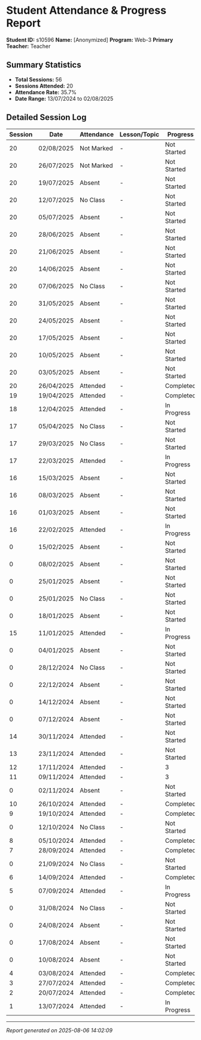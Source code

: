 # Student Attendance & Progress Report

**Student ID:** s10596
**Name:** [Anonymized]
**Program:** Web-3
**Primary Teacher:** Teacher

## Summary Statistics
- **Total Sessions:** 56
- **Sessions Attended:** 20
- **Attendance Rate:** 35.7%
- **Date Range:** 13/07/2024 to 02/08/2025

## Detailed Session Log

| Session | Date | Attendance | Lesson/Topic | Progress |
|---------|------|------------|--------------|----------|
| 20 | 02/08/2025 | Not Marked | - | Not Started |
| 20 | 26/07/2025 | Not Marked | - | Not Started |
| 20 | 19/07/2025 | Absent | - | Not Started |
| 20 | 12/07/2025 | No Class | - | Not Started |
| 20 | 05/07/2025 | Absent | - | Not Started |
| 20 | 28/06/2025 | Absent | - | Not Started |
| 20 | 21/06/2025 | Absent | - | Not Started |
| 20 | 14/06/2025 | Absent | - | Not Started |
| 20 | 07/06/2025 | No Class | - | Not Started |
| 20 | 31/05/2025 | Absent | - | Not Started |
| 20 | 24/05/2025 | Absent | - | Not Started |
| 20 | 17/05/2025 | Absent | - | Not Started |
| 20 | 10/05/2025 | Absent | - | Not Started |
| 20 | 03/05/2025 | Absent | - | Not Started |
| 20 | 26/04/2025 | Attended | - | Completed |
| 19 | 19/04/2025 | Attended | - | Completed |
| 18 | 12/04/2025 | Attended | - | In Progress |
| 17 | 05/04/2025 | No Class | - | Not Started |
| 17 | 29/03/2025 | No Class | - | Not Started |
| 17 | 22/03/2025 | Attended | - | In Progress |
| 16 | 15/03/2025 | Absent | - | Not Started |
| 16 | 08/03/2025 | Absent | - | Not Started |
| 16 | 01/03/2025 | Absent | - | Not Started |
| 16 | 22/02/2025 | Attended | - | In Progress |
| 0 | 15/02/2025 | Absent | - | Not Started |
| 0 | 08/02/2025 | Absent | - | Not Started |
| 0 | 25/01/2025 | Absent | - | Not Started |
| 0 | 25/01/2025 | No Class | - | Not Started |
| 0 | 18/01/2025 | Absent | - | Not Started |
| 15 | 11/01/2025 | Attended | - | In Progress |
| 0 | 04/01/2025 | Absent | - | Not Started |
| 0 | 28/12/2024 | No Class | - | Not Started |
| 0 | 22/12/2024 | Absent | - | Not Started |
| 0 | 14/12/2024 | Absent | - | Not Started |
| 0 | 07/12/2024 | Absent | - | Not Started |
| 14 | 30/11/2024 | Attended | - | Not Started |
| 13 | 23/11/2024 | Attended | - | Not Started |
| 12 | 17/11/2024 | Attended | - | 3 |
| 11 | 09/11/2024 | Attended | - | 3 |
| 0 | 02/11/2024 | Absent | - | Not Started |
| 10 | 26/10/2024 | Attended | - | Completed |
| 9 | 19/10/2024 | Attended | - | Completed |
| 0 | 12/10/2024 | No Class | - | Not Started |
| 8 | 05/10/2024 | Attended | - | Completed |
| 7 | 28/09/2024 | Attended | - | Completed |
| 0 | 21/09/2024 | No Class | - | Not Started |
| 6 | 14/09/2024 | Attended | - | Completed |
| 5 | 07/09/2024 | Attended | - | In Progress |
| 0 | 31/08/2024 | No Class | - | Not Started |
| 0 | 24/08/2024 | Absent | - | Not Started |
| 0 | 17/08/2024 | Absent | - | Not Started |
| 0 | 10/08/2024 | Absent | - | Not Started |
| 4 | 03/08/2024 | Attended | - | Completed |
| 3 | 27/07/2024 | Attended | - | Completed |
| 2 | 20/07/2024 | Attended | - | Completed |
| 1 | 13/07/2024 | Attended | - | In Progress |

---
*Report generated on 2025-08-06 14:02:09*